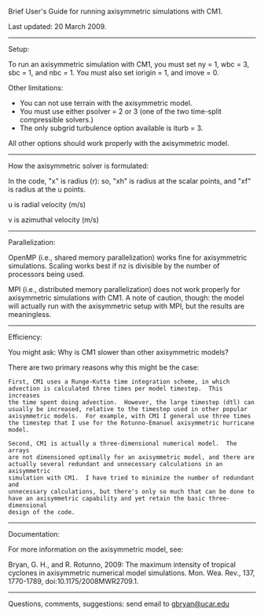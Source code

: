 
Brief User's Guide for running axisymmetric simulations with CM1.

Last updated:  20 March 2009.

------------------------------------------------------------------------
Setup:

To run an axisymmetric simulation with CM1, you must set ny = 1, wbc = 3,
sbc = 1, and nbc = 1.  You must also set iorigin = 1, and imove = 0.

Other limitations:

 - You can not use terrain with the axisymmetric model.
 - You must use either psolver = 2 or 3 (one of the two time-split
   compressible solvers.)
 - The only subgrid turbulence option available is iturb = 3.

All other options should work properly with the axisymmetric model.

------------------------------------------------------------------------
How the axisymmetric solver is formulated:

In the code, "x" is radius (r):  so, "xh" is radius at the scalar points,
and "xf" is radius at the u points.

u is radial velocity (m/s)

v is azimuthal velocity (m/s)

------------------------------------------------------------------------
Parallelization:

OpenMP (i.e., shared memory parallelization) works fine for axisymmetric
simulations.  Scaling works best if nz is divisible by the number
of processors being used.

MPI (i.e., distributed memory parallelization) does not work properly
for axisymmetric simulations with CM1.  A note of caution, though:  the
model will actually run with the axisymmetric setup with MPI, but the
results are meaningless.

------------------------------------------------------------------------
Efficiency:

You might ask:  Why is CM1 slower than other axisymmetric models?

There are two primary reasons why this might be the case:

    First, CM1 uses a Runge-Kutta time integration scheme, in which
    advection is calculated three times per model timestep.  This increases
    the time spent doing advection.  However, the large timestep (dtl) can
    usually be increased, relative to the timestep used in other popular
    axisymmetric models.  For example, with CM1 I general use three times
    the timestep that I use for the Rotunno-Emanuel axisymmetric hurricane
    model.

    Second, CM1 is actually a three-dimensional numerical model.  The arrays
    are not dimensioned optimally for an axisymmetric model, and there are
    actually several redundant and unnecessary calculations in an axisymmetric
    simulation with CM1.  I have tried to minimize the number of redundant and
    unnecessary calculations, but there's only so much that can be done to
    have an axisymmetric capability and yet retain the basic three-dimensional
    design of the code.

------------------------------------------------------------------------
Documentation:

For more information on the axisymmetric model, see:

Bryan, G. H., and R. Rotunno, 2009:  The maximum intensity of tropical
cyclones in axisymmetric numerical model simulations.  Mon. Wea. Rev.,
137, 1770-1789, doi:10.1175/2008MWR2709.1.

------------------------------------------------------------------------

Questions, comments, suggestions:  send email to gbryan@ucar.edu
